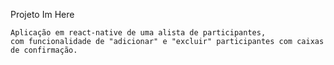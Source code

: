  Projeto Im Here

    Aplicação em react-native de uma alista de participantes,
    com funcionalidade de "adicionar" e "excluir" participantes com caixas de confirmação.
